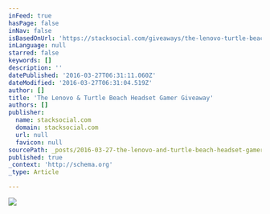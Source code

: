 ```yaml
---
inFeed: true
hasPage: false
inNav: false
isBasedOnUrl: 'https://stacksocial.com/giveaways/the-lenovo-turtle-beach-headset-giveaway'
inLanguage: null
starred: false
keywords: []
description: ''
datePublished: '2016-03-27T06:31:11.060Z'
dateModified: '2016-03-27T06:31:04.519Z'
author: []
title: 'The Lenovo & Turtle Beach Headset Gamer Giveaway'
authors: []
publisher:
  name: stacksocial.com
  domain: stacksocial.com
  url: null
  favicon: null
sourcePath: _posts/2016-03-27-the-lenovo-and-turtle-beach-headset-gamer-giveaway.md
published: true
_context: 'http://schema.org'
_type: Article

---
```

![](https://image-assets.stackcommerce.com/giveaways/106/images_medium.jpg)